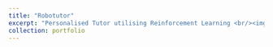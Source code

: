 ```yaml
---
title: "Robotutor"
excerpt: "Personalised Tutor utilising Reinforcement Learning <br/><img src='/images/robotutor.png'>"
collection: portfolio
---
```


